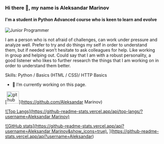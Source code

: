 ### Hi there 👋, my name is Aleksandar Marinov
#### I'm a student in Python Advanced course who is keen to learn and evolve

![Junior Programmer](https://user-images.githubusercontent.com/106611595/188648305-a86de923-0cc3-4b5a-ae18-31820f573e28.png)


I am a person who is not afraid of challenges, can work under pressure and analyze well. Prefer to try and do things my self in order to understand them, but if needed won’t hesitate to ask colleagues for help. Like working in group and helping out. Could say that I am with a robust personality, a good listener who likes to further research the things that I am working on in order to understand them better.

Skills: Python / Basics (HTML / CSS)/ HTTP Basics

- 🔭 I’m currently working on this page. 


[<img src='https://cdn.jsdelivr.net/npm/simple-icons@3.0.1/icons/github.svg' alt='github' height='40'>](https://github.com/Aleksandar Marinov)  

[![Top Langs](https://github-readme-stats.vercel.app/api/top-langs/?username=Aleksandar Marinov)](https://github.com/anuraghazra/github-readme-stats)

[![GitHub stats](https://github-readme-stats.vercel.app/api?username=Aleksandar Marinov&show_icons=true).](https://github.com/Nahalnika/github-readme-stats) ](https://github-readme-stats.vercel.app/api?username=Aleksandar)
